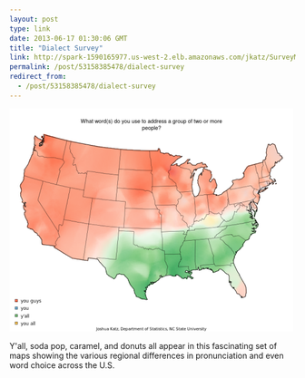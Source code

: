 ```yaml
---
layout: post
type: link
date: 2013-06-17 01:30:06 GMT
title: "Dialect Survey"
link: http://spark-1590165977.us-west-2.elb.amazonaws.com/jkatz/SurveyMaps/
permalink: /post/53158385478/dialect-survey
redirect_from: 
  - /post/53158385478/dialect-survey
---
```

<img src="assets/images/tumblr_moiatqIa461qb098no1_500.png"/>
<p>Y'all, soda pop, caramel, and donuts all appear in this fascinating set of maps showing the various regional differences in pronunciation and even word choice across the U.S.</p>